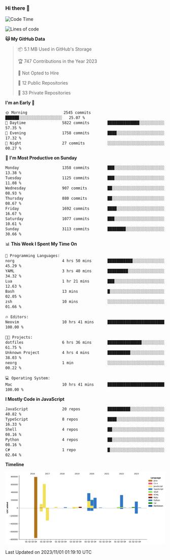 ### Hi there 👋

<!--
**Clumsy-Coder/Clumsy-Coder** is a ✨ _special_ ✨ repository because its `README.md` (this file) appears on your GitHub profile.

Here are some ideas to get you started:

- 🔭 I’m currently working on ...
- 🌱 I’m currently learning ...
- 👯 I’m looking to collaborate on ...
- 🤔 I’m looking for help with ...
- 💬 Ask me about ...
- 📫 How to reach me: ...
- 😄 Pronouns: ...
- ⚡ Fun fact: ...
-->

<!-- anmol098/waka-readme-stats -->
<!--START_SECTION:waka-->
![Code Time](http://img.shields.io/badge/Code%20Time-432%20hrs%2043%20mins-blue)

![Lines of code](https://img.shields.io/badge/From%20Hello%20World%20I%27ve%20Written-3.0%20million%20lines%20of%20code-blue)

**🐱 My GitHub Data** 

> 📦 5.1 MB Used in GitHub's Storage 
 > 
> 🏆 747 Contributions in the Year 2023
 > 
> 🚫 Not Opted to Hire
 > 
> 📜 12 Public Repositories 
 > 
> 🔑 33 Private Repositories 
 > 
**I'm an Early 🐤** 

```text
🌞 Morning                2545 commits        ██████░░░░░░░░░░░░░░░░░░░   25.07 % 
🌆 Daytime                5822 commits        ██████████████░░░░░░░░░░░   57.35 % 
🌃 Evening                1758 commits        ████░░░░░░░░░░░░░░░░░░░░░   17.32 % 
🌙 Night                  27 commits          ░░░░░░░░░░░░░░░░░░░░░░░░░   00.27 % 
```
📅 **I'm Most Productive on Sunday** 

```text
Monday                   1358 commits        ███░░░░░░░░░░░░░░░░░░░░░░   13.38 % 
Tuesday                  1125 commits        ███░░░░░░░░░░░░░░░░░░░░░░   11.08 % 
Wednesday                907 commits         ██░░░░░░░░░░░░░░░░░░░░░░░   08.93 % 
Thursday                 880 commits         ██░░░░░░░░░░░░░░░░░░░░░░░   08.67 % 
Friday                   1692 commits        ████░░░░░░░░░░░░░░░░░░░░░   16.67 % 
Saturday                 1077 commits        ███░░░░░░░░░░░░░░░░░░░░░░   10.61 % 
Sunday                   3113 commits        ████████░░░░░░░░░░░░░░░░░   30.66 % 
```


📊 **This Week I Spent My Time On** 

```text
💬 Programming Languages: 
norg                     4 hrs 50 mins       ███████████░░░░░░░░░░░░░░   45.29 % 
YAML                     3 hrs 40 mins       █████████░░░░░░░░░░░░░░░░   34.32 % 
Lua                      1 hr 21 mins        ███░░░░░░░░░░░░░░░░░░░░░░   12.63 % 
Bash                     13 mins             █░░░░░░░░░░░░░░░░░░░░░░░░   02.05 % 
zsh                      10 mins             ░░░░░░░░░░░░░░░░░░░░░░░░░   01.66 % 

🔥 Editors: 
Neovim                   10 hrs 41 mins      █████████████████████████   100.00 % 

🐱‍💻 Projects: 
dotfiles                 6 hrs 36 mins       ███████████████░░░░░░░░░░   61.75 % 
Unknown Project          4 hrs 4 mins        ██████████░░░░░░░░░░░░░░░   38.03 % 
neorg                    1 min               ░░░░░░░░░░░░░░░░░░░░░░░░░   00.22 % 

💻 Operating System: 
Mac                      10 hrs 41 mins      █████████████████████████   100.00 % 
```

**I Mostly Code in JavaScript** 

```text
JavaScript               20 repos            ██████████░░░░░░░░░░░░░░░   40.82 % 
TypeScript               8 repos             ████░░░░░░░░░░░░░░░░░░░░░   16.33 % 
Shell                    4 repos             ██░░░░░░░░░░░░░░░░░░░░░░░   08.16 % 
Python                   4 repos             ██░░░░░░░░░░░░░░░░░░░░░░░   08.16 % 
C#                       1 repo              █░░░░░░░░░░░░░░░░░░░░░░░░   02.04 % 
```



**Timeline**

![Lines of Code chart](https://raw.githubusercontent.com/Clumsy-Coder/Clumsy-Coder/main/assets/bar_graph.png)


 Last Updated on 2023/11/01 01:19:10 UTC
<!--END_SECTION:waka-->

